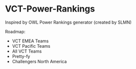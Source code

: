 # VCT-Power-Rankings

Inspired by OWL Power Rankings generator (created by SLMN)

Roadmap:
* VCT EMEA Teams
* VCT Pacific Teams
* All VCT Teams
* Pretty-fy
* Challengers North America
